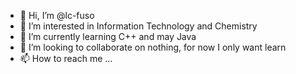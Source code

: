 - 👋 Hi, I’m @lc-fuso
- 👀 I’m interested in Information Technology and Chemistry
- 🌱 I’m currently learning C++ and may Java
- 💞️ I’m looking to collaborate on nothing, for now I only want learn
- 📫 How to reach me ...

<!---
lc-fuso/lc-fuso is a ✨ special ✨ repository because its `README.md` (this file) appears on your GitHub profile.
You can click the Preview link to take a look at your changes.
--->

